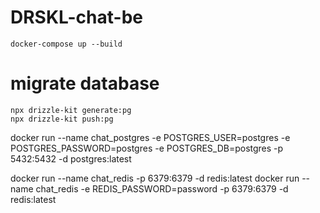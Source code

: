# DRSKL-chat-be
```
docker-compose up --build
```
# migrate database
```
npx drizzle-kit generate:pg
npx drizzle-kit push:pg
```

docker run --name chat_postgres -e POSTGRES_USER=postgres -e POSTGRES_PASSWORD=postgres -e POSTGRES_DB=postgres -p 5432:5432 -d postgres:latest

docker run --name chat_redis -p 6379:6379 -d redis:latest
docker run --name chat_redis -e REDIS_PASSWORD=password -p 6379:6379 -d redis:latest